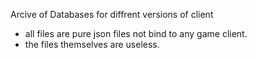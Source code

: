 Arcive of Databases for diffrent versions of client  
* all files are pure json files not bind to any game client.  
* the files themselves are useless.  
